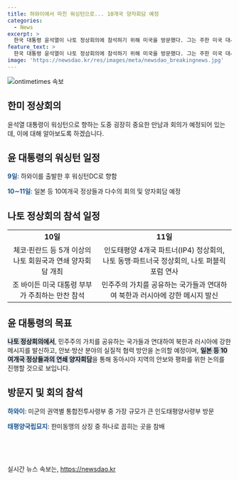 ```yaml
---
title: 하와이에서 마친 워싱턴으로... 10개국 양자회담 예정
categories:
  - News
excerpt: >
  한국 대통령 윤석열이 나토 정상회의에 참석하기 위해 미국을 방문했다. 그는 주한 미국 대사를 비롯한 미국 측 관계자들과 인사를 나누고, 나토 회의 및 양자회담 등에 참석할 예정이다. 또한, 한국 대통령으로서는 처음으로 나토 퍼블릭포럼에 연설할 것으로 전망되며, 북한과 러시아에 강력한 메시지를 전하고 방산 분야의 협력 방안을 논의할 것으로 예상된다. 이와 함께, 윤 대통령은 미군의 인도태평양사령부를 방문하며 한미동맹과 연합 방위 태세를 확인했다.
feature_text: >
  한국 대통령 윤석열이 나토 정상회의에 참석하기 위해 미국을 방문했다. 그는 주한 미국 대사를 비롯한 미국 측 관계자들과 인사를 나누고, 나토 회의 및 양자회담 등에 참석할 예정이다. 또한, 한국 대통령으로서는 처음으로 나토 퍼블릭포럼에 연설할 것으로 전망되며, 북한과 러시아에 강력한 메시지를 전하고 방산 분야의 협력 방안을 논의할 것으로 예상된다. 이와 함께, 윤 대통령은 미군의 인도태평양사령부를 방문하며 한미동맹과 연합 방위 태세를 확인했다.
image: 'https://newsdao.kr/res/images/meta/newsdao_breakingnews.jpg'
---
```


<p><img src="https://newsdao.kr/res/images/meta/newsdao_breakingnews.jpg" alt="ontimetimes 속보" /></p>

<h2>한미 정상회의</h2>

<p data-ke-size="size16">윤석열 대통령이 워싱턴으로 향하는 도중 굉장히 중요한 만남과 회의가 예정되어 있는데, 이에 대해 알아보도록 하겠습니다. </p>

<h2 data-ke-size="size26">윤 대통령의 워싱턴 일정</h2>

<p><b><span style="color: #1a5490;">9일</span></b>: 하와이를 출발한 후 워싱턴DC로 향함</p>

<p><b><span style="color: #1a5490;">10∼11일</span></b>: 일본 등 10여개국 정상들과 다수의 회의 및 양자회담 예정</p>

<h2 data-ke-size="size26">나토 정상회의 참석 일정</h2>

<table>
    <tr>
        <td style="text-align: center; height: 17px;"><b>10일</b></td>
        <td style="text-align: center; height: 17px;"><b>11일</b></td>
    </tr>
    <tr>
        <td style="text-align: center; height: 17px;">체코·핀란드 등 5개 이상의 나토 회원국과 연쇄 양자회담 개최</td>
        <td style="text-align: center; height: 17px;">인도태평양 4개국 파트너(IP4) 정상회의, 나토 동맹·파트너국 정상회의, 나토 퍼블릭포럼 연사</td>
    </tr>
    <tr>
        <td style="text-align: center; height: 17px;">조 바이든 미국 대통령 부부가 주최하는 만찬 참석</td>
        <td style="text-align: center; height: 17px;">민주주의 가치를 공유하는 국가들과 연대하여 북한과 러시아에 강한 메시지 발신</td>
    </tr>
</table>

<h2 data-ke-size="size26">윤 대통령의 목표</h2>

<p><b><span style="background-color: #21538527;">나토 정상회의에서</span></b>, 민주주의 가치를 공유하는 국가들과 연대하여 북한과 러시아에 강한 메시지를 발신하고, 안보·방산 분야의 실질적 협력 방안을 논의할 예정이며, <b><span style="background-color: #21538527;">일본 등 10여개국 정상들과의 연쇄 양자회담</span></b>을 통해 동아시아 지역의 안보와 평화를 위한 논의를 진행할 것으로 보입니다.</p>

<h2 data-ke-size="size26">방문지 및 회의 참석</h2>

<p><b><span style="color: #1a5490;">하와이</span></b>: 미군의 권역별 통합전투사령부 중 가장 규모가 큰 인도태평양사령부 방문</p>

<p><b><span style="color: #1a5490;">태평양국립묘지</span></b>: 한미동맹의 상징 중 하나로 꼽히는 곳을 참배</p>

<p data-ke-size="size16">&nbsp;</p>

<p data-ke-size="size16">&nbsp;</p>
실시간 뉴스 속보는, <a href="https://newsdao.kr" rel="dofollow">https://newsdao.kr</a>


